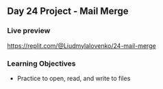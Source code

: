 ## Day 24 Project - Mail Merge

### Live preview
https://replit.com/@LiudmylaIovenko/24-mail-merge

### Learning Objectives
* Practice to open, read, and write to files
